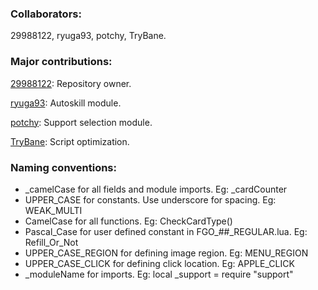 ### Collaborators:

29988122, ryuga93, potchy, TryBane.

### Major contributions:
[29988122](https://github.com/29988122): Repository owner.

[ryuga93](https://github.com/ryuga93): Autoskill module.

[potchy](https://github.com/potchy): Support selection module.

[TryBane](https://github.com/TryBane): Script optimization.

### Naming conventions:
- _camelCase for all fields and module imports. Eg: _cardCounter
- UPPER_CASE for constants. Use underscore for spacing. Eg: WEAK_MULTI
- CamelCase for all functions. Eg: CheckCardType()
- Pascal_Case for user defined constant in FGO_##_REGULAR.lua. Eg: Refill_Or_Not
- UPPER_CASE_REGION for defining image region. Eg: MENU_REGION
- UPPER_CASE_CLICK for defining click location. Eg: APPLE_CLICK
- _moduleName for imports. Eg: local _support = require "support"
